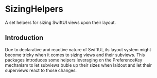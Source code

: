 # SizingHelpers

A set helpers for sizing SwiftUI views upon their layout.

## Introduction
Due to declarative and reactive nature of SwiftUI, its layout system might become tricky when it comes to sizing views and their subviews. 
This packages introduces some helpers leveraging on the PreferenceKey mechanism to let subviews buble up their sizes when laidout and let their superviews react to those changes. 

